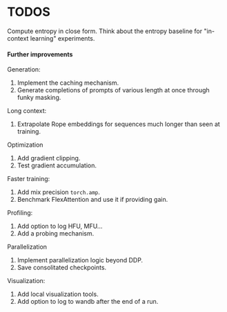 # TODOS

Compute entropy in close form.
Think about the entropy baseline for "in-context learning" experiments.

#### Further improvements

Generation:
1. Implement the caching mechanism.
1. Generate completions of prompts of various length at once through funky masking.

Long context:
1. Extrapolate Rope embeddings for sequences much longer than seen at training.

Optimization
1. Add gradient clipping.
1. Test gradient accumulation.

Faster training:
1. Add mix precision `torch.amp`.
1. Benchmark FlexAttention and use it if providing gain.

Profiling:
1. Add option to log HFU, MFU...
1. Add a probing mechanism.

Parallelization
1. Implement parallelization logic beyond DDP.
1. Save consolitated checkpoints.

Visualization:
1. Add local visualization tools.
1. Add option to log to wandb after the end of a run.

